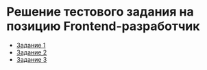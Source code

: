 # Решение тестового задания на позицию Frontend-разработчик

- [Задание 1](./task-1/README.md)
- [Задание 2](./task-2/README.md)
- [Задание 3](./task-3/README.md)
